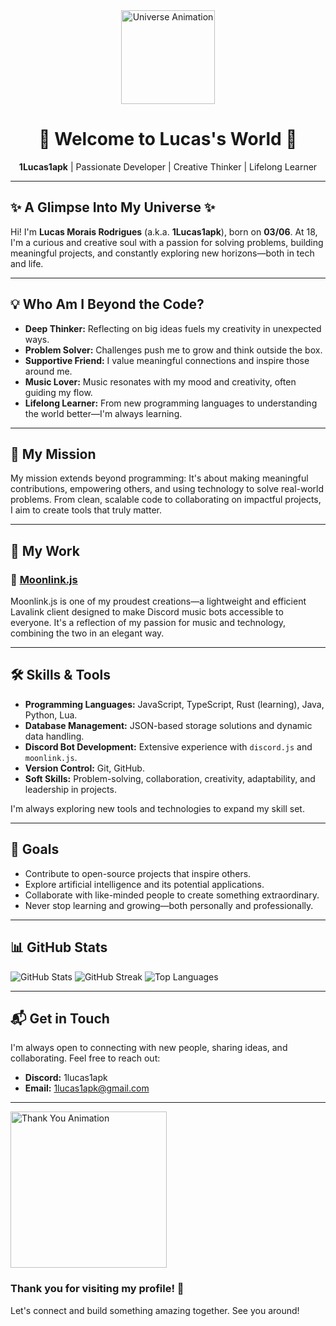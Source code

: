 <div align="center">
  <img src="https://media.giphy.com/media/ZVik7pBtu9dNS/giphy.gif" width="150px" alt="Universe Animation" />
  <h1>🌌 Welcome to Lucas's World 🌌</h1>
  <p><b>1Lucas1apk</b> | Passionate Developer | Creative Thinker | Lifelong Learner</p>
</div>

---

<h2>✨ A Glimpse Into My Universe ✨</h2>

<p>
  Hi! I'm <b>Lucas Morais Rodrigues</b> (a.k.a. <b>1Lucas1apk</b>), born on <b>03/06</b>.  
  At 18, I'm a curious and creative soul with a passion for solving problems, building meaningful projects, and constantly exploring new horizons—both in tech and life.
</p>

---

<h2>💡 Who Am I Beyond the Code?</h2>

<ul>
  <li><b>Deep Thinker:</b> Reflecting on big ideas fuels my creativity in unexpected ways.</li>
  <li><b>Problem Solver:</b> Challenges push me to grow and think outside the box.</li>
  <li><b>Supportive Friend:</b> I value meaningful connections and inspire those around me.</li>
  <li><b>Music Lover:</b> Music resonates with my mood and creativity, often guiding my flow.</li>
  <li><b>Lifelong Learner:</b> From new programming languages to understanding the world better—I'm always learning.</li>
</ul>

---

<h2>🚀 My Mission</h2>

<p>
  My mission extends beyond programming:  
  It's about making meaningful contributions, empowering others, and using technology to solve real-world problems.  
  From clean, scalable code to collaborating on impactful projects, I aim to create tools that truly matter.
</p>

---

<h2>🌟 My Work</h2>

<h3>🎵 <a href="https://github.com/1Lucas1apk/moonlink.js" target="_blank">Moonlink.js</a></h3>
<p>
  Moonlink.js is one of my proudest creations—a lightweight and efficient Lavalink client designed to make Discord music bots accessible to everyone.  
  It's a reflection of my passion for music and technology, combining the two in an elegant way.
</p>

---

<h2>🛠️ Skills & Tools</h2>

<ul>
  <li><b>Programming Languages:</b> JavaScript, TypeScript, Rust (learning), Java, Python, Lua.</li>
  <li><b>Database Management:</b> JSON-based storage solutions and dynamic data handling.</li>
  <li><b>Discord Bot Development:</b> Extensive experience with <code>discord.js</code> and <code>moonlink.js</code>.</li>
  <li><b>Version Control:</b> Git, GitHub.</li>
  <li><b>Soft Skills:</b> Problem-solving, collaboration, creativity, adaptability, and leadership in projects.</li>
</ul>

<p>I'm always exploring new tools and technologies to expand my skill set.</p>

---

<h2>🎯 Goals</h2>

<ul>
  <li>Contribute to open-source projects that inspire others.</li>
  <li>Explore artificial intelligence and its potential applications.</li>
  <li>Collaborate with like-minded people to create something extraordinary.</li>
  <li>Never stop learning and growing—both personally and professionally.</li>
</ul>

---

<h2>📊 GitHub Stats</h2>

<div>
  <img src="https://github-readme-stats.vercel.app/api?username=1Lucas1apk&show_icons=true&theme=radical" alt="GitHub Stats" />
  <img src="https://github-readme-streak-stats.herokuapp.com/?user=1Lucas1apk&theme=radical" alt="GitHub Streak" />
  <img src="https://github-readme-stats.vercel.app/api/top-langs/?username=1Lucas1apk&layout=compact&theme=radical" alt="Top Languages" />
</div>

---

<h2>📬 Get in Touch</h2>

<p>
  I'm always open to connecting with new people, sharing ideas, and collaborating. Feel free to reach out:
</p>
<ul>
  <li><b>Discord:</b> 1lucas1apk</li>
  <li><b>Email:</b> <a href="mailto:1lucas1apk@gmail.com">1lucas1apk@gmail.com</a></li>
</ul>

---

<div>
  <img src="https://media.giphy.com/media/l0HUpt2s9Pclgt9Vm/giphy.gif" width="250px" alt="Thank You Animation" />
  <h3>Thank you for visiting my profile! 🚀</h3>
  <p>Let's connect and build something amazing together. See you around!</p>
</div>
